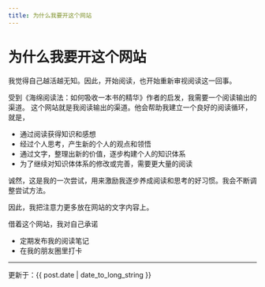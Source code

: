 ```yaml
---
title: 为什么我要开这个网站
---
```


# 为什么我要开这个网站

我觉得自己越活越无知。因此，开始阅读，也开始重新审视阅读这一回事。

受到《海绵阅读法：如何吸收一本书的精华》作者的启发，我需要一个阅读输出的渠道。
这个网站就是我阅读输出的渠道。他会帮助我建立一个良好的阅读循环，就是，

- 通过阅读获得知识和感想 
- 经过个人思考，产生新的个人的观点和领悟
- 通过文字，整理出新的价值，逐步构建个人的知识体系
- 为了继续对知识体体系的修改或完善，需要更大量的阅读

诚然，这是我的一次尝试，用来激励我逐步养成阅读和思考的好习惯。我会不断调整尝试方法。

因此，我把注意力更多放在网站的文字内容上。

借着这个网站，我对自己承诺

- 定期发布我的阅读笔记
- 在我的朋友圈里打卡


---
更新于：{{ post.date | date_to_long_string }}
